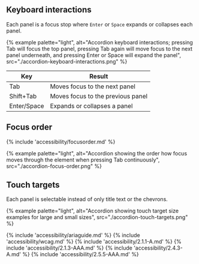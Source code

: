 ## Keyboard interactions
Each panel is a focus stop where `Enter` or `Space` expands or collapses each panel.

{% example palette="light",
          alt="Accordion keyboard interactions; pressing Tab will focus the top panel, pressing Tab again will move focus to the next panel underneath, and pressing Enter or Space will expand the panel",
          src="./accordion-keyboard-interactions.png" %}

| Key         | Result                            |
| ----------- | --------------------------------- |
| Tab         | Moves focus to the next panel     |
| Shift+Tab   | Moves focus to the previous panel |
| Enter/Space | Expands or collapses a panel      |

## Focus order
{% include 'accessibility/focusorder.md' %}

{% example palette="light",
          alt="Accordion showing the order how focus moves through the element when pressing Tab continuously",
          src="./accordion-focus-order.png" %}


## Touch targets
Each panel is selectable instead of only title text or the chevrons.

{% example palette="light",
          alt="Accordion showing touch target size examples for large and small sizes",
          src="./accordion-touch-targets.png" %}

{% include 'accessibility/ariaguide.md' %}
{% include 'accessibility/wcag.md' %}
{% include 'accessibility/2.1.1-A.md' %}
{% include 'accessibility/2.1.3-AAA.md' %}
{% include 'accessibility/2.4.3-A.md' %}
{% include 'accessibility/2.5.5-AAA.md' %}